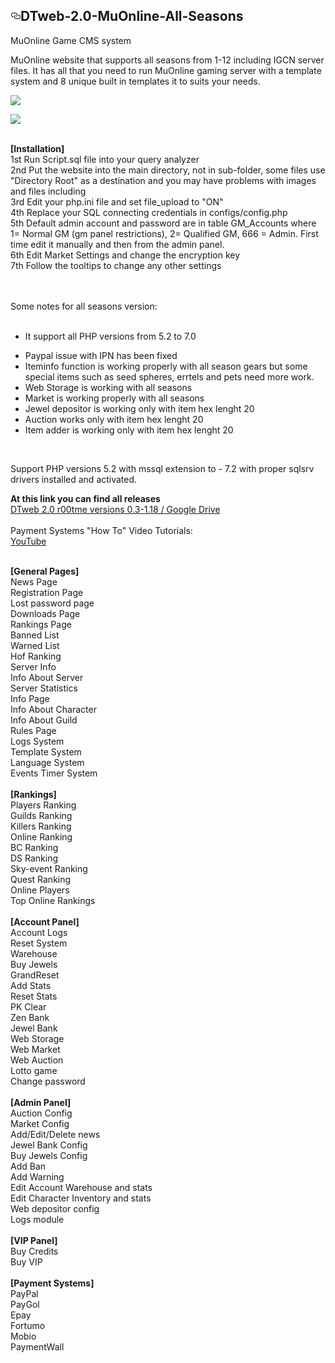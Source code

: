 
<article class="markdown-body entry-content" itemprop="text"><h1><a id="user-content-dtweb-20-muonline-all-seasons" class="anchor" aria-hidden="true" href="#dtweb-20-muonline-all-seasons"><svg class="octicon octicon-link" viewBox="0 0 16 16" version="1.1" width="16" height="16" aria-hidden="true"><path fill-rule="evenodd" d="M4 9h1v1H4c-1.5 0-3-1.69-3-3.5S2.55 3 4 3h4c1.45 0 3 1.69 3 3.5 0 1.41-.91 2.72-2 3.25V8.59c.58-.45 1-1.27 1-2.09C10 5.22 8.98 4 8 4H4c-.98 0-2 1.22-2 2.5S3 9 4 9zm9-3h-1v1h1c1 0 2 1.22 2 2.5S13.98 12 13 12H9c-.98 0-2-1.22-2-2.5 0-.83.42-1.64 1-2.09V6.25c-1.09.53-2 1.84-2 3.25C6 11.31 7.55 13 9 13h4c1.45 0 3-1.69 3-3.5S14.5 6 13 6z"></path></svg></a>DTweb-2.0-MuOnline-All-Seasons</h1>
<p>MuOnline Game CMS system</p>
<p>MuOnline website that supports all seasons from 1-12 including IGCN server files. It has all that you need to run MuOnline gaming server with a template system and 8 unique built in templates it to suits your needs.</p>
<p><a target="_blank" rel="noopener noreferrer" href="https://camo.githubusercontent.com/74f112ac9cc80ef0a550c61ae927cde13eb459ce/68747470733a2f2f692e696d6775722e636f6d2f6d7656757641612e706e67"><img src="https://camo.githubusercontent.com/74f112ac9cc80ef0a550c61ae927cde13eb459ce/68747470733a2f2f692e696d6775722e636f6d2f6d7656757641612e706e67" data-canonical-src="https://i.imgur.com/mvVuvAa.png" style="max-width:100%;"></a></p>
<p><a target="_blank" rel="noopener noreferrer" href="https://camo.githubusercontent.com/9e450a39bfc7e6b40add94f84b60b3074dfe223a/68747470733a2f2f692e696d6775722e636f6d2f6b6c65314942752e6a7067"><img src="https://camo.githubusercontent.com/9e450a39bfc7e6b40add94f84b60b3074dfe223a/68747470733a2f2f692e696d6775722e636f6d2f6b6c65314942752e6a7067" data-canonical-src="https://i.imgur.com/kle1IBu.jpg" style="max-width:100%;"></a></p>
<br>
<b>[<span>Installation</span>]</b><br>
1st Run Script.sql file into your query analyzer<br>
2nd Put the website into the main directory, not in sub-folder, some files use "Directory Root" as a destination and you may have problems with images and files including<br>
3rd Edit your php.ini file and set file_upload to "ON"<br>
4th Replace your SQL connecting credentials in configs/config.php<br>
5th Default admin account and password are in table GM_Accounts where 1= Normal GM (gm panel restrictions), 2= Qualified GM, 666 = Admin. First time edit it manually and then from the admin panel.<br>
6th Edit Market Settings and change the encryption key<br>
7th Follow the tooltips to change any other settings <br>
<p><br> <br>
Some notes for all seasons version:
<br>
<br></p>
<ul>
<li>It support all PHP versions from 5.2 to 7.0 <br></li>
</ul>
<ul>
<li>Paypal issue with IPN has been fixed<br></li>
<li>Iteminfo function is working properly with all season gears but some special items such as seed spheres, errtels and pets need more work.<br></li>
<li>Web Storage is working with all seasons<br></li>
<li>Market is working properly with all seasons<br></li>
<li>Jewel depositor is working only with item hex lenght 20<br></li>
<li>Auction works only with item hex lenght 20<br></li>
<li>Item adder is working only with item hex lenght 20<br></li>
</ul>
<br>
<p>Support PHP versions 5.2 with mssql extension to - 7.2 with proper sqlsrv drivers installed and activated.<br></p>
<p><b>At this link you can find all releases</b><br>
<a href="https://drive.google.com/open?id=1vZop2_A0mQdzazzaY6mR4CAuQ9fYsqix" rel="nofollow">DTweb 2.0 r00tme versions 0.3-1.18  / Google Drive</a><br>
<br>
Payment Systems "How To" Video Tutorials:<br>
<a href="https://www.youtube.com/watch?v=WDyAdhYskJM" rel="nofollow">YouTube</a></p>
<br>
<div><b>[<span>General Pages</span>]</b><br>
News Page<br>
Registration Page<br>
Lost password page<br>
Downloads Page<br>
Rankings Page<br>
Banned List<br>
Warned List<br>
Hof Ranking<br>
Server Info<br>
Info About Server<br>
Server Statistics<br>
Info Page<br>
Info About Character<br>
Info About Guild<br>
Rules Page<br>
Logs System<br>
Template System<br>
Language System<br>
Events Timer System<br>
<br>
<b>[<span>Rankings</span>]</b><br>
Players Ranking<br>
Guilds Ranking<br>
Killers Ranking<br>
Online Ranking<br>
BC Ranking<br>
DS Ranking<br>
Sky-event Ranking<br>
Quest Ranking<br>
Online Players<br>
Top Online Rankings<br>
<br>
<b>[<span>Account Panel</span>]</b><br>
Account Logs <br>
Reset System <br>
Warehouse <br>
Buy Jewels<br>
GrandReset <br>
Add Stats <br>
Reset Stats <br>
PK Clear <br>
Zen Bank<br>
Jewel Bank<br>
Web Storage<br>
Web Market<br>
Web Auction<br>
Lotto game<br>
Change password<br>
<br>
<b>[<span>Admin Panel</span>]</b><br>
Auction Config<br>
Market Config<br>
Add/Edit/Delete news<br>
Jewel Bank Config<br>
Buy Jewels Config<br>
Add Ban<br>
Add Warning<br>
Edit Account Warehouse and stats<br>
Edit Character Inventory and stats<br>
Web depositor config<br>
Logs module<br>
<br>
<b>[<span>VIP Panel</span>]</b><br>
Buy Credits<br>
Buy VIP<br>
<br>
<b>[<span>Payment Systems</span>]</b><br>
PayPal<br>
PayGol<br>
Epay<br>
Fortumo<br>
Mobio<br>
PaymentWall​</div><br>
</article>
  </div>


  
